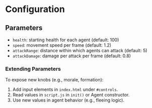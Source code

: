 # Configuration

## Parameters

- `health`: starting health for each agent (default: 100)
- `speed`: movement speed per frame (default: 1.2)
- `attackRange`: distance within which agents can attack (default: 5)
- `attackDamage`: damage per attack per frame (default: 0.8)

### Extending Parameters

To expose new knobs (e.g., morale, formation):

1. Add input elements in `index.html` under `#controls`.
2. Read values in `script.js` in `init()` or Agent constructor.
3. Use new values in agent behavior (e.g., fleeing logic).
